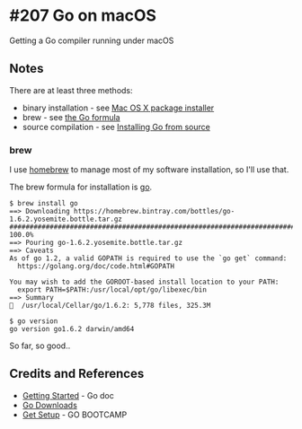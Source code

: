 # #207 Go on macOS

Getting a Go compiler running under macOS


## Notes

There are at least three methods:
* binary installation - see [Mac OS X package installer](https://golang.org/doc/install#install)
* brew - see [the Go formula](http://brewformulas.org/Go)
* source compilation - see [Installing Go from source](https://golang.org/doc/install/source)

### brew

I use [homebrew](https://github.com/Homebrew/homebrew) to manage most of my software installation, so I'll use that.

The brew formula for installation is [go](http://brewformulas.org/Go).

```
$ brew install go
==> Downloading https://homebrew.bintray.com/bottles/go-1.6.2.yosemite.bottle.tar.gz
######################################################################## 100.0%
==> Pouring go-1.6.2.yosemite.bottle.tar.gz
==> Caveats
As of go 1.2, a valid GOPATH is required to use the `go get` command:
  https://golang.org/doc/code.html#GOPATH

You may wish to add the GOROOT-based install location to your PATH:
  export PATH=$PATH:/usr/local/opt/go/libexec/bin
==> Summary
🍺  /usr/local/Cellar/go/1.6.2: 5,778 files, 325.3M

$ go version
go version go1.6.2 darwin/amd64
```

So far, so good..

## Credits and References
* [Getting Started](https://golang.org/doc/install) - Go doc
* [Go Downloads](https://golang.org/dl/)
* [Get Setup](http://www.golangbootcamp.com/book/get_setup) - GO BOOTCAMP
